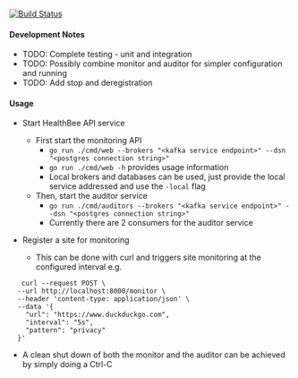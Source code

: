 [![Build Status](https://travis-ci.com/dnataraj/healthbee.svg?token=g7PAjZdpVPTj6UWnsEsA&branch=main)](https://travis-ci.com/dnataraj/healthbee)

#### Development Notes

* TODO: Complete testing - unit and integration
* TODO: Possibly combine monitor and auditor for simpler configuration and running
* TODO: Add stop and deregistration

#### Usage

* Start HealthBee API service
    - First start the monitoring API
      - ```go run ./cmd/web --brokers "<kafka service endpoint>" --dsn "<postgres connection string>"```
      - ```go run ./cmd/web -h``` provides usage information
      - Local brokers and databases can be used, just provide the local service addressed and use the ```-local``` flag
    - Then, start the auditor service
      - ```go run ./cmd/auditors --brokers "<kafka service endpoint>" --dsn "<postgres connection string>"```
      - Currently there are 2 consumers for the auditor service
    
* Register a site for monitoring
    - This can be done with curl and triggers site monitoring at the configured interval e.g.

```
   curl --request POST \
  --url http://localhost:8000/monitor \
  --header 'content-type: application/json' \
  --data '{
	"url": "https://www.duckduckgo.com",
	"interval": "5s",
	"pattern": "privacy"
  }'

```
    
    
* A clean shut down of both the monitor and the auditor can be achieved by simply doing a Ctrl-C
